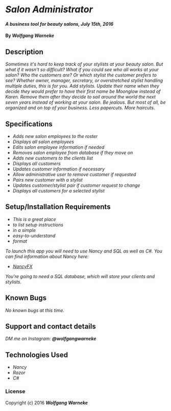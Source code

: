 # _Salon Administrator_

#### _A business tool for beauty salons, July 15th, 2016_

#### By _**Wolfgang Warneke**_

## Description

_Sometimes it's hard to keep track of your stylists at your beauty salon. But what if it wasn't so difficult? What if you could see who all works at
your salon?  Who the customers are?  Or which stylist the customer prefers to see? Whether owner, manager, secretary, or overstretched stylist handling multiple duties, this is for you. Add stylists. Update their name when they decide they would prefer to have their first name be Moonglow instead of Karen. Remove them after they decide to sail around the world the next seven years instead of working at your salon. Be jealous. But most of all, be organized and on top of your business. Less papercuts. More haircuts._

## Specifications

* _Adds new salon employees to the roster_
* _Displays all salon employees_
* _Edits salon employee information if needed_
* _Removes salon employee from database if they move on_
* _Adds new customers to the clients list_
* _Displays all customers_
* _Updates customer information if necessary_
* _Allow administrative user to remove customer if requested_
* _Pairs new customer with a stylist_
* _Updates customer/stylist pair if customer request to change_
* _Displays all customers for a selected stylist_

## Setup/Installation Requirements

* _This is a great place_
* _to list setup instructions_
* _in a simple_
* _easy-to-understand_
* _format_

_To launch this app you will need to use Nancy and SQL as well as C#. You can find information about Nancy here:_
*	_[NancyFX](https://github.com/NancyFx/Nancy)_

_You're going to need a SQL database, which will store your clients and stylists._

## Known Bugs

_No known bugs at this time._

## Support and contact details

_DM me on Instagram: **@wolfgangwarneke**_

## Technologies Used

* _Nancy_
* _Razor_
* _C#_

### License

Copyright (c) 2016 **_Wolfgang Warneke_**
